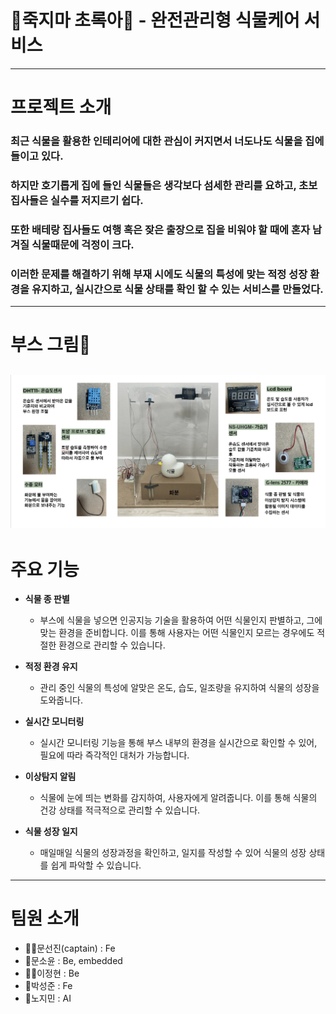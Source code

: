 
# 🌿죽지마 초록아🌿 - 완전관리형 식물케어 서비스
---

# 프로젝트 소개
  
### 최근 식물을 활용한 인테리어에 대한 관심이 커지면서 너도나도 식물을 집에 들이고 있다. 
### 하지만 호기롭게 집에 들인 식물들은 생각보다 섬세한 관리를 요하고, 초보 집사들은 실수를 저지르기 쉽다. 
### 또한 배테랑 집사들도 여행 혹은 잦은 출장으로 집을 비워야 할 때에 혼자 남겨질 식물때문에 걱정이 크다. 
### 이러한 문제를 해결하기 위해 부재 시에도 식물의 특성에 맞는 적정 성장 환경을 유지하고, 실시간으로 식물 상태를 확인 할 수 있는 서비스를 만들었다. 

---
# 부스 그림🌳
![image](./images/github_page_img.png)
---
# 주요 기능

  - **식물 종 판별** 
    - 부스에 식물을 넣으면 인공지능 기술을 활용하여 어떤 식물인지 판별하고, 그에 맞는 환경을 준비합니다. 이를 통해 사용자는 어떤 식물인지 모르는 경우에도 적절한 환경으로 관리할 수 있습니다.
  
  - **적정 환경 유지**
    - 관리 중인 식물의 특성에 알맞은 온도, 습도, 일조량을 유지하여 식물의 성장을 도와줍니다.

  - **실시간 모니터링**
    - 실시간 모니터링 기능을 통해 부스 내부의 환경을 실시간으로 확인할 수 있어, 필요에 따라 즉각적인 대처가 가능합니다.
  
  - **이상탐지 알림** 
    - 식물에 눈에 띄는 변화를 감지하여, 사용자에게 알려줍니다. 이를 통해 식물의 건강 상태를 적극적으로 관리할 수 있습니다.
  
  - **식물 성장 일지**    
    - 매일매일 식물의 성장과정을 확인하고, 일지를 작성할 수 있어 식물의 성장 상태를 쉽게 파악할 수 있습니다.
  
---
# 팀원 소개
  
- 👩‍✈️문선진(captain) : Fe
- 🧟문소윤 : Be, embedded
- 🧚‍♀️이정현 : Be
- 👼박성준 : Fe
- 🤖노지민 : AI
  

